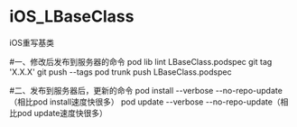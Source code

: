 # iOS_LBaseClass
iOS重写基类


#一、修改后发布到服务器的命令
pod lib lint LBaseClass.podspec
git tag 'X.X.X'
git push --tags
pod trunk push LBaseClass.podspec

#二、发布到服务器后，更新的命令
pod install --verbose --no-repo-update（相比pod install速度快很多）
pod update --verbose --no-repo-update（相比pod update速度快很多）
